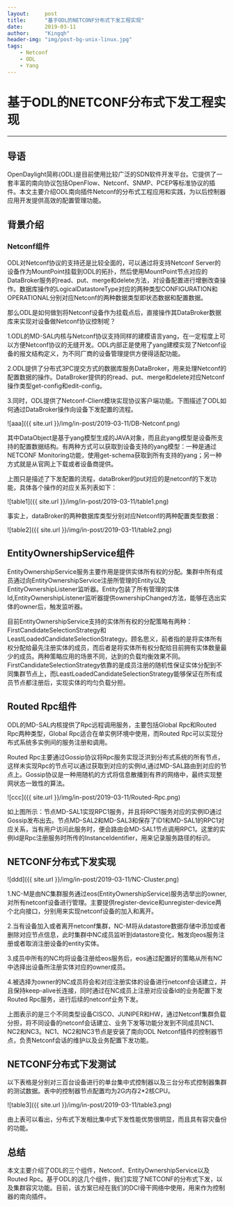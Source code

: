 ```yaml
---
layout:     post
title:      "基于ODL的NETCONF分布式下发工程实现"
date:       2019-03-11
author:     "Kingqh"
header-img: "img/post-bg-unix-linux.jpg"
tags:
    - Netconf
    - ODL
    - Yang
---
```


# 基于ODL的NETCONF分布式下发工程实现 #
---

## 导语 ##

OpenDaylight简称(ODL)是目前使用比较广泛的SDN软件开发平台。它提供了一套丰富的南向协议包括OpenFlow、Netconf、SNMP、PCEP等标准协议的插件。本文主要介绍ODL南向插件Netconf的分布式工程应用和实践，为以后控制器应用开发提供高效的配置管理功能。

## 背景介绍 ##

### Netconf组件 ###

ODL对Netconf协议的支持还是比较全面的，可以通过将支持Netconf Server的设备作为MountPoint挂载到ODL的拓扑，然后使用MountPoint节点对应的DataBroker服务的read、put、merge和delete方法，对设备配置进行增删改查操作。数据库操作的LogicalDatastoreType对应的两种类型CONFIGURATION和OPERATIONAL分别对应Netconf的两种数据类型即状态数据和配置数据。

那么ODL是如何做到将Netconf设备作为挂载点后，直接操作其DataBroker数据库来实现对设备做Netconf协议控制呢？

1.ODL的MD-SAL内核与Netconf协议支持同样的建模语言yang，在一定程度上可以方便Netconf协议的无缝开发。ODL内部正是使用了yang建模实现了Netconf设备的报文结构定义，为不同厂商的设备管理提供方便得适配功能。

2.ODL提供了分布式3PC提交方式的数据库服务DataBroker，用来处理Netconf的配置数据的操作。DataBroker提供的的read、put、merge和delete对应Netconf操作类型get-config和edit-config。

3.同时，ODL提供了Netconf-Client模块实现协议客户端功能。下图描述了ODL如何通过DataBroker操作向设备下发配置的流程。

![aaa]({{ site.url }}/img/in-post/2019-03-11/DB-Netconf.png)

其中DataObject是基于yang模型生成的JAVA对象，而且此yang模型是设备所支持的配置数据结构。有两种方式可以获取到设备支持的yang模型：一种是通过NETCONF Monitoring功能，使用get-schema获取到所有支持的yang；另一种方式就是从官网上下载或者设备商提供。

上图只是描述了下发配置的流程，dataBroker的put对应的是netconf的下发功能，具体各个操作的对应关系列表如下：

![table1]({{ site.url }}/img/in-post/2019-03-11/table1.png)

事实上，dataBroker的两种数据库类型分别对应Netconf的两种配置类型数据：

![table2]({{ site.url }}/img/in-post/2019-03-11/table2.png)

## EntityOwnershipService组件 ##

EntityOwnershipService服务主要作用是提供实体所有权的分配。集群中所有成员通过向EntityOwnershipService注册所管理的Entity以及EntityOwnershipListener监听器。Entity包装了所有管理的实体Id,EntityOwnershipListener监听器提供ownershipChanged方法，能够在选出实体的owner后，触发监听器。

目前EntityOwnershipService支持的实体所有权的分配策略有两种：FirstCandidateSelectionStrategy和LeastLoadedCandidateSelectionStrategy。顾名思义，前者指的是将实体所有权分配给最先注册实体的成员，而后者是将实体所有权分配给目前拥有实体数量最少的成员。两种策略应用的场景不同，达到的负载均衡效果不同。FirstCandidateSelectionStrategy依靠的是成员注册的随机性保证实体分配到不同集群节点上，而LeastLoadedCandidateSelectionStrategy能够保证在所有成员节点都注册后，实现实体的均匀负载分担。


## Routed Rpc组件 ##

ODL的MD-SAL内核提供了Rpc远程调用服务，主要包括Global Rpc和Routed Rpc两种类型，Global Rpc适合在单实例环境中使用，而Routed Rpc可以实现分布式系统多实例间的服务注册和调用。

Routed Rpc主要通过Gossip协议将Rpc服务实现泛洪到分布式系统的所有节点，这样未实现Rpc的节点可以通过获取到对应的实例Id,通过MD-SAL路由到对应的节点上。Gossip协议是一种用随机的方式将信息散播到有界的网络中，最终实现整网状态一致性的算法。


![ccc]({{ site.url }}/img/in-post/2019-03-11/Routed-Rpc.png)

如上图所示：节点MD-SAL1实现RPC1服务，并且将RPC1服务对应的实例ID通过Gossip发布出去。节点MD-SAL2和MD-SAL3和保存了ID1和MD-SAL1的RPC1对应关系，当有用户访问此服务时，便会路由会MD-SAL1节点调用RPC1。这里的实例Id是Rpc注册服务时所传的InstanceIdentifier，用来记录服务路径的标识。


## NETCONF分布式下发实现 ##

![ddd]({{ site.url }}/img/in-post/2019-03-11/NC-Cluster.png)

1.NC-M是由NC集群服务通过eos(EntityOwnershipService)服务选举出的owner,对所有netconf设备进行管理。主要提供register-device和unregister-device两个北向接口，分别用来实现netconf设备的加入和离开。

2.当有设备加入或者离开netconf集群，NC-M将从datastore数据存储中添加或者删除对应节点信息，此时集群中NC成员监听到datastore变化，触发向eos服务注册或者取消注册设备的entity实体。

3.成员中所有的NC均将设备注册给eos服务后，eos通过配置好的策略从所有NC中选择出设备所注册实体对应的owner成员。

4.被选择为owner的NC成员将会和对应注册实体的设备进行netconf会话建立，并且保持keep-alive长连接，同时通过在NC成员上注册对应设备Id的业务配置下发Routed Rpc服务，进行后续的netconf业务下发。

上图表示的是三个不同类型设备CISCO、JUNIPER和HW，通过Netconf集群负载分担，将不同设备的netconf会话建立、业务下发等功能分发到不同成员NC1、NC2和NC3。NC1、NC2和NC3节点是安装了南向ODL Netconf插件的控制器节点，负责Netconf会话的维护以及业务配置下发功能。

## NETCONF分布式下发测试 ##

以下表格是分别对三百台设备进行的单台集中式控制器以及三台分布式控制器集群的测试数据。表中的控制器节点配置均为2G内存2*2核CPU。

![table3]({{ site.url }}/img/in-post/2019-03-11/table3.png)

由上表可以看出，分布式下发相比集中式下发性能优势很明显，而且具有容灾备份的功能。

## 总结 ##

本文主要介绍了ODL的三个组件，Netconf、EntityOwnershipService以及Routed Rpc。基于ODL的这几个组件，我们实现了NETCONF的分布式下发，以及集群容灾功能。目前，该方案已经在我们的DCI骨干网络中使用，用来作为控制器的南向插件。